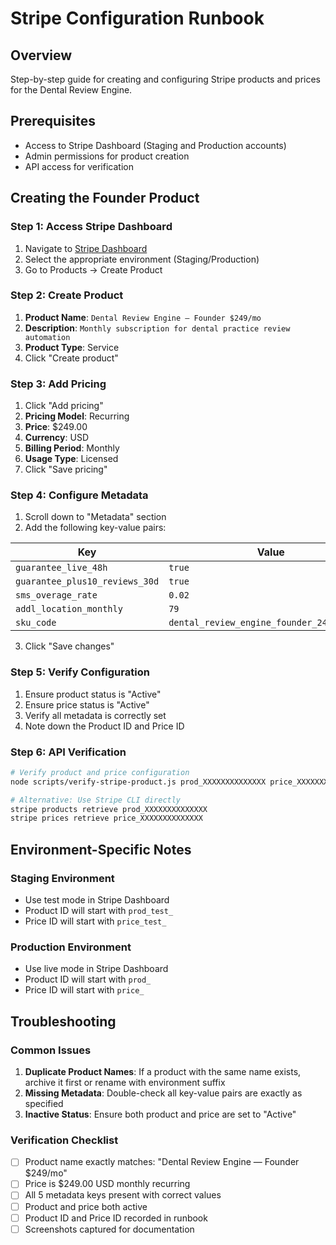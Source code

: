 # Stripe Configuration Runbook

## Overview
Step-by-step guide for creating and configuring Stripe products and prices for the Dental Review Engine.

## Prerequisites
- Access to Stripe Dashboard (Staging and Production accounts)
- Admin permissions for product creation
- API access for verification

## Creating the Founder Product

### Step 1: Access Stripe Dashboard
1. Navigate to [Stripe Dashboard](https://dashboard.stripe.com)
2. Select the appropriate environment (Staging/Production)
3. Go to Products → Create Product

### Step 2: Create Product
1. **Product Name**: `Dental Review Engine — Founder $249/mo`
2. **Description**: `Monthly subscription for dental practice review automation`
3. **Product Type**: Service
4. Click "Create product"

### Step 3: Add Pricing
1. Click "Add pricing"
2. **Pricing Model**: Recurring
3. **Price**: $249.00
4. **Currency**: USD
5. **Billing Period**: Monthly
6. **Usage Type**: Licensed
7. Click "Save pricing"

### Step 4: Configure Metadata
1. Scroll down to "Metadata" section
2. Add the following key-value pairs:

| Key | Value |
|-----|-------|
| `guarantee_live_48h` | `true` |
| `guarantee_plus10_reviews_30d` | `true` |
| `sms_overage_rate` | `0.02` |
| `addl_location_monthly` | `79` |
| `sku_code` | `dental_review_engine_founder_249_monthly` |

3. Click "Save changes"

### Step 5: Verify Configuration
1. Ensure product status is "Active"
2. Ensure price status is "Active"
3. Verify all metadata is correctly set
4. Note down the Product ID and Price ID

### Step 6: API Verification
```bash
# Verify product and price configuration
node scripts/verify-stripe-product.js prod_XXXXXXXXXXXXXX price_XXXXXXXXXXXXXX

# Alternative: Use Stripe CLI directly
stripe products retrieve prod_XXXXXXXXXXXXXX
stripe prices retrieve price_XXXXXXXXXXXXXX
```

## Environment-Specific Notes

### Staging Environment
- Use test mode in Stripe Dashboard
- Product ID will start with `prod_test_`
- Price ID will start with `price_test_`

### Production Environment
- Use live mode in Stripe Dashboard
- Product ID will start with `prod_`
- Price ID will start with `price_`

## Troubleshooting

### Common Issues
1. **Duplicate Product Names**: If a product with the same name exists, archive it first or rename with environment suffix
2. **Missing Metadata**: Double-check all key-value pairs are exactly as specified
3. **Inactive Status**: Ensure both product and price are set to "Active"

### Verification Checklist
- [ ] Product name exactly matches: "Dental Review Engine — Founder $249/mo"
- [ ] Price is $249.00 USD monthly recurring
- [ ] All 5 metadata keys present with correct values
- [ ] Product and price both active
- [ ] Product ID and Price ID recorded in runbook
- [ ] Screenshots captured for documentation
